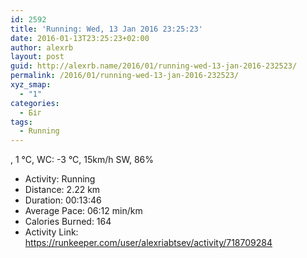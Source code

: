 ```yaml
---
id: 2592
title: 'Running: Wed, 13 Jan 2016 23:25:23'
date: 2016-01-13T23:25:23+02:00
author: alexrb
layout: post
guid: http://alexrb.name/2016/01/running-wed-13-jan-2016-232523/
permalink: /2016/01/running-wed-13-jan-2016-232523/
xyz_smap:
  - "1"
categories:
  - Біг
tags:
  - Running
---
```

, 1 &deg;C, WC: -3 &deg;C, 15km/h SW, 86%

<ul class="rk-list">
  <li class="rk-activity">
    Activity: Running
  </li>
  <li class="rk-distance">
    Distance: 2.22 km
  </li>
  <li class="rk-duration">
    Duration: 00:13:46
  </li>
  <li class="rk-avg-pace">
    Average Pace: 06:12 min/km
  </li>
  <li class="rk-calories">
    Calories Burned: 164
  </li>
  <li class="rk-activity-link">
    Activity Link: <a href="https://runkeeper.com/user/alexriabtsev/activity/718709284">https://runkeeper.com/user/alexriabtsev/activity/718709284</a>
  </li>
</ul>